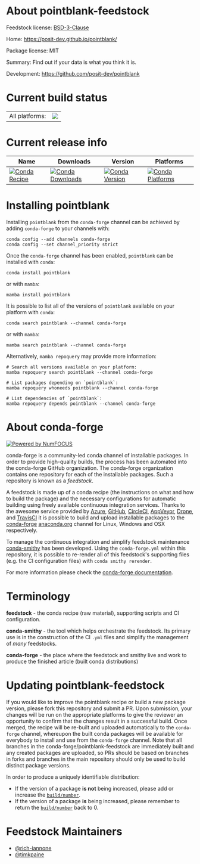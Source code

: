 About pointblank-feedstock
==========================

Feedstock license: [BSD-3-Clause](https://github.com/conda-forge/pointblank-feedstock/blob/main/LICENSE.txt)

Home: https://posit-dev.github.io/pointblank/

Package license: MIT

Summary: Find out if your data is what you think it is.

Development: https://github.com/posit-dev/pointblank

Current build status
====================


<table><tr><td>All platforms:</td>
    <td>
      <a href="https://dev.azure.com/conda-forge/feedstock-builds/_build/latest?definitionId=25277&branchName=main">
        <img src="https://dev.azure.com/conda-forge/feedstock-builds/_apis/build/status/pointblank-feedstock?branchName=main">
      </a>
    </td>
  </tr>
</table>

Current release info
====================

| Name | Downloads | Version | Platforms |
| --- | --- | --- | --- |
| [![Conda Recipe](https://img.shields.io/badge/recipe-pointblank-green.svg)](https://anaconda.org/conda-forge/pointblank) | [![Conda Downloads](https://img.shields.io/conda/dn/conda-forge/pointblank.svg)](https://anaconda.org/conda-forge/pointblank) | [![Conda Version](https://img.shields.io/conda/vn/conda-forge/pointblank.svg)](https://anaconda.org/conda-forge/pointblank) | [![Conda Platforms](https://img.shields.io/conda/pn/conda-forge/pointblank.svg)](https://anaconda.org/conda-forge/pointblank) |

Installing pointblank
=====================

Installing `pointblank` from the `conda-forge` channel can be achieved by adding `conda-forge` to your channels with:

```
conda config --add channels conda-forge
conda config --set channel_priority strict
```

Once the `conda-forge` channel has been enabled, `pointblank` can be installed with `conda`:

```
conda install pointblank
```

or with `mamba`:

```
mamba install pointblank
```

It is possible to list all of the versions of `pointblank` available on your platform with `conda`:

```
conda search pointblank --channel conda-forge
```

or with `mamba`:

```
mamba search pointblank --channel conda-forge
```

Alternatively, `mamba repoquery` may provide more information:

```
# Search all versions available on your platform:
mamba repoquery search pointblank --channel conda-forge

# List packages depending on `pointblank`:
mamba repoquery whoneeds pointblank --channel conda-forge

# List dependencies of `pointblank`:
mamba repoquery depends pointblank --channel conda-forge
```


About conda-forge
=================

[![Powered by
NumFOCUS](https://img.shields.io/badge/powered%20by-NumFOCUS-orange.svg?style=flat&colorA=E1523D&colorB=007D8A)](https://numfocus.org)

conda-forge is a community-led conda channel of installable packages.
In order to provide high-quality builds, the process has been automated into the
conda-forge GitHub organization. The conda-forge organization contains one repository
for each of the installable packages. Such a repository is known as a *feedstock*.

A feedstock is made up of a conda recipe (the instructions on what and how to build
the package) and the necessary configurations for automatic building using freely
available continuous integration services. Thanks to the awesome service provided by
[Azure](https://azure.microsoft.com/en-us/services/devops/), [GitHub](https://github.com/),
[CircleCI](https://circleci.com/), [AppVeyor](https://www.appveyor.com/),
[Drone](https://cloud.drone.io/welcome), and [TravisCI](https://travis-ci.com/)
it is possible to build and upload installable packages to the
[conda-forge](https://anaconda.org/conda-forge) [anaconda.org](https://anaconda.org/)
channel for Linux, Windows and OSX respectively.

To manage the continuous integration and simplify feedstock maintenance
[conda-smithy](https://github.com/conda-forge/conda-smithy) has been developed.
Using the ``conda-forge.yml`` within this repository, it is possible to re-render all of
this feedstock's supporting files (e.g. the CI configuration files) with ``conda smithy rerender``.

For more information please check the [conda-forge documentation](https://conda-forge.org/docs/).

Terminology
===========

**feedstock** - the conda recipe (raw material), supporting scripts and CI configuration.

**conda-smithy** - the tool which helps orchestrate the feedstock.
                   Its primary use is in the construction of the CI ``.yml`` files
                   and simplify the management of *many* feedstocks.

**conda-forge** - the place where the feedstock and smithy live and work to
                  produce the finished article (built conda distributions)


Updating pointblank-feedstock
=============================

If you would like to improve the pointblank recipe or build a new
package version, please fork this repository and submit a PR. Upon submission,
your changes will be run on the appropriate platforms to give the reviewer an
opportunity to confirm that the changes result in a successful build. Once
merged, the recipe will be re-built and uploaded automatically to the
`conda-forge` channel, whereupon the built conda packages will be available for
everybody to install and use from the `conda-forge` channel.
Note that all branches in the conda-forge/pointblank-feedstock are
immediately built and any created packages are uploaded, so PRs should be based
on branches in forks and branches in the main repository should only be used to
build distinct package versions.

In order to produce a uniquely identifiable distribution:
 * If the version of a package **is not** being increased, please add or increase
   the [``build/number``](https://docs.conda.io/projects/conda-build/en/latest/resources/define-metadata.html#build-number-and-string).
 * If the version of a package **is** being increased, please remember to return
   the [``build/number``](https://docs.conda.io/projects/conda-build/en/latest/resources/define-metadata.html#build-number-and-string)
   back to 0.

Feedstock Maintainers
=====================

* [@rich-iannone](https://github.com/rich-iannone/)
* [@timkpaine](https://github.com/timkpaine/)

